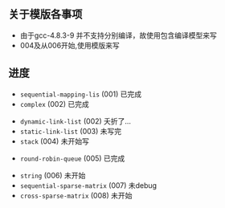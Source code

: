 ## 关于模版各事项
* 由于gcc-4.8.3-9 并不支持分别编译，故使用包含编译模型来写
* 004及从006开始,使用模版来写

## 进度
+ `sequential-mapping-lis` (001) 已完成
+ `complex` (002) 已完成
- `dynamic-link-list` (002) 夭折了...
- `static-link-list` (003) 未写完
- `stack` (004) 未开始写
+ `round-robin-queue` (005) 已完成
- `string` (006) 未开始
- `sequential-sparse-matrix` (007) 未debug
- `cross-sparse-matrix` (008) 未开始

